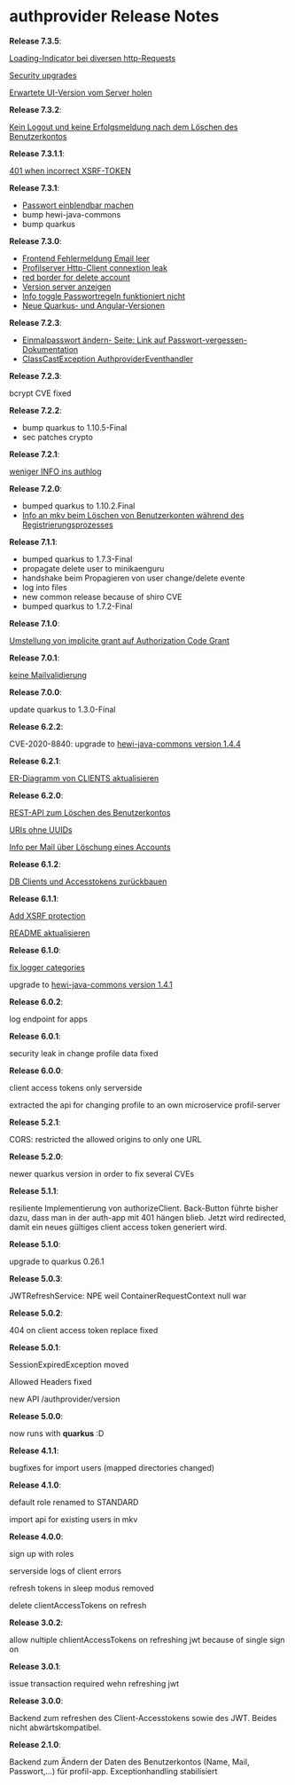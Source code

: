 # authprovider Release Notes

__Release 7.3.5__:

[Loading-Indicator bei diversen http-Requests](https://github.com/heike2718/authenticationprovider/issues/51)

[Security upgrades](https://github.com/heike2718/authenticationprovider/issues/52)

[Erwartete UI-Version vom Server holen](https://github.com/heike2718/authenticationprovider/issues/45)

__Release 7.3.2__:

[Kein Logout und keine Erfolgsmeldung nach dem Löschen des Benutzerkontos](https://github.com/heike2718/authenticationprovider/issues/44)

__Release 7.3.1.1__:

[401 when incorrect XSRF-TOKEN](https://github.com/heike2718/authenticationprovider/issues/22)

__Release 7.3.1__:

* [Passwort einblendbar machen](https://github.com/heike2718/authenticationprovider/issues/40)
* bump hewi-java-commons
* bump quarkus

__Release 7.3.0__:

* [Frontend Fehlermeldung Email leer](https://github.com/heike2718/authenticationprovider/issues/11)
* [Profilserver Http-Client connextion leak](https://github.com/heike2718/authenticationprovider/issues/26)
* [red border for delete account](https://github.com/heike2718/authenticationprovider/issues/4)
* [Version server anzeigen](https://github.com/heike2718/authenticationprovider/issues/2)
* [Info toggle Passwortregeln funktioniert nicht](https://github.com/heike2718/authenticationprovider/issues/35)
* [Neue Quarkus- und Angular-Versionen](https://github.com/heike2718/authenticationprovider/issues/36)

__Release 7.2.3__:

* [Einmalpasswort ändern- Seite: Link auf Passwort-vergessen-Dokumentation](https://github.com/heike2718/authenticationprovider/issues/29)
* [ClassCastException AuthproviderEventhandler](https://github.com/heike2718/authenticationprovider/issues/30)

__Release 7.2.3__:

bcrypt CVE fixed

__Release 7.2.2__:

* bump quarkus to 1.10.5-Final
* sec patches crypto

__Release 7.2.1__:

[weniger INFO ins authlog](https://github.com/heike2718/authenticationprovider/issues/24)

__Release 7.2.0__:

* bumped quarkus to 1.10.2.Final
* [Info an mkv beim Löschen von Benutzerkonten während des Registrierungsprozesses](https://github.com/heike2718/authenticationprovider/issues/20)

__Release 7.1.1__:

* bumped quarkus to 1.7.3-Final
* propagate delete user to minikaenguru
* handshake beim Propagieren von user change/delete evente
* log into files
* new common release because of shiro CVE
* bumped quarkus to 1.7.2-Final

__Release 7.1.0__:

[Umstellung von implicite grant auf Authorization Code Grant](https://github.com/heike2718/authprovider/issues/32)

__Release 7.0.1__:

[keine Mailvalidierung](https://github.com/heike2718/auth-app/issues/26)

__Release 7.0.0__:

update quarkus to 1.3.0-Final

__Release 6.2.2__:

CVE-2020-8840: upgrade to [hewi-java-commons version 1.4.4](https://github.com/heike2718/hewi-java-commons/releases/tag/1.4.4)

__Release 6.2.1__:

[ER-Diagramm von CLIENTS aktualisieren](https://github.com/heike2718/authprovider/issues/22)

__Release 6.2.0__:

[REST-API zum Löschen des Benutzerkontos](https://github.com/heike2718/authprovider/issues/13)

[URIs ohne UUIDs](https://github.com/heike2718/authprovider/issues/20)

[Info per Mail über Löschung eines Accounts](https://github.com/heike2718/authprovider/issues/21)

__Release 6.1.2__:

[DB Clients und Accesstokens zurückbauen](https://github.com/heike2718/authprovider/issues/17)

__Release 6.1.1__:

[Add XSRF protection](https://github.com/heike2718/authprovider/issues/7)

[README aktualisieren](https://github.com/heike2718/authprovider/issues/15)

__Release 6.1.0__:

[fix logger categories](https://github.com/heike2718/authprovider/issues/10)

upgrade to [hewi-java-commons version 1.4.1](https://github.com/heike2718/hewi-java-commons/releases/tag/1.4.1)

__Release 6.0.2__:

log endpoint for apps

__Release 6.0.1__:

security leak in change profile data fixed

__Release 6.0.0__:

client access tokens only serverside

extracted the api for changing profile to an own microservice profil-server

__Release 5.2.1__:

CORS: restricted the allowed origins to only one URL

__Release 5.2.0__:

newer quarkus version in order to fix several CVEs

__Release 5.1.1__:

resiliente Implementierung von authorizeClient. Back-Button führte bisher dazu, dass man in der auth-app mit 401 hängen blieb. Jetzt wird redirected, damit ein neues gültiges client access token generiert wird.

__Release 5.1.0__:

upgrade to quarkus 0.26.1

__Release 5.0.3__:

JWTRefreshService: NPE weil ContainerRequestContext null war

__Release 5.0.2__:

404 on client access token replace fixed

__Release 5.0.1__:

SessionExpiredException moved

Allowed Headers fixed

new API /authprovider/version

__Release 5.0.0__:

now runs with __quarkus__ :D

__Release 4.1.1__:

bugfixes for import users (mapped directories changed)

__Release 4.1.0__:

default role renamed to STANDARD

import api for existing users in mkv

__Release 4.0.0__:

sign up with roles

serverside logs of client errors

refresh tokens in sleep modus removed

delete clientAccessTokens on refresh

__Release 3.0.2__:

allow nultiple chlientAccessTokens on refreshing jwt because of single sign on

__Release 3.0.1__:

issue transaction required wehn refreshing jwt

__Release 3.0.0__:

Backend zum refreshen des Client-Accesstokens sowie des JWT. Beides nicht abwärtskompatibel.

__Release 2.1.0__:

Backend zum Ändern der Daten des Benutzerkontos (Name, Mail, Passwort,...) für profil-app. Exceptionhandling stabilisiert
